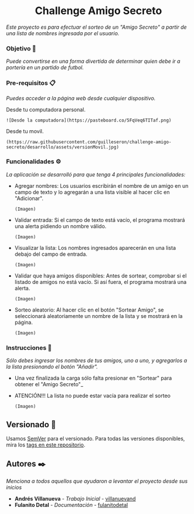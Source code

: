 <h1 align="center"> Challenge Amigo Secreto </h1>

_Este proyecto es para efectuar el sorteo de un "Amigo Secreto" a partir
de una lista de nombres ingresada por el usuario._

### Objetivo 🚀

_Puede convertirse en una forma divertida de determinar quien debe ir a portería en un partido de futbol._


### Pre-requisitos 📋

_Puedes acceder a la página web desde cualquier dispositivo._

Desde tu computadora personal.

```
![Desde la computadora](https://pasteboard.co/5FqVeq6TITaf.png)
```

Desde tu movil.
```
(https://raw.githubusercontent.com/guilleseron/challenge-amigo-secreto/desarrollo/assets/versionMovil.jpg)
```

### Funcionalidades ⚙

_La aplicación se desarrolló para que tenga 4 principales funcionalidades:_

* Agregar nombres: Los usuarios escribirán el nombre de un amigo en un campo de texto y lo agregarán a una lista visible al hacer clic en "Adicionar".

    ```
    (Imagen)
    ```

* Validar entrada: Si el campo de texto está vacío, el programa mostrará una alerta pidiendo un nombre válido.

    ```
    (Imagen)
    ```

* Visualizar la lista: Los nombres ingresados aparecerán en una lista debajo del campo de entrada.

    ```
    (Imagen)
    ```

* Validar que haya amigos disponibles: Antes de sortear, comprobar si el listado de amigos no está vacío. Si así fuera, el programa mostrará una alerta. 

    ```
    (Imagen)
    ```

* Sorteo aleatorio: Al hacer clic en el botón "Sortear Amigo", se seleccionará aleatoriamente un nombre de la lista y se mostrará en la página.

    ```
    (Imagen)
    ```


### Instrucciones 🔧

_Sólo debes ingresar los nombres de tus amigos, uno a uno, y agregarlos a la lista presionando el botón "Añadir"._

* Una vez finalizada la carga sólo falta presionar en "Sortear" para obtener el "Amigo Secreto"_

* ATENCIÓN!!! La lista no puede estar vacía para realizar el sorteo

    ```
    (Imagen)
    ```


## Versionado 📌

Usamos [SemVer](http://semver.org/) para el versionado. Para todas las versiones disponibles, mira los [tags en este repositorio](https://github.com/tu/proyecto/tags).

## Autores ✒️

_Menciona a todos aquellos que ayudaron a levantar el proyecto desde sus inicios_

* **Andrés Villanueva** - *Trabajo Inicial* - [villanuevand](https://github.com/villanuevand)
* **Fulanito Detal** - *Documentación* - [fulanitodetal](#fulanito-de-tal)
